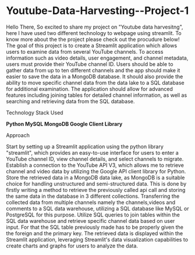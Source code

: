 # Youtube-Data-Harvesting--Project-1
Hello There,
So excited to share my project on "Youtube data harvesitng", here I have used two different technology to webpage using streamlit. To know more about the the project please check out the procudure below!
The goal of this project is to create a Streamlit application which allows users to examine data from several YouTube channels. To access information such as video details, user engagement, and channel metadata, users must provide their YouTube channel ID. Users should be able to gather data from up to ten different channels and the app should make it easier to save the data in a MongoDB database. It should also provide the ability to move specific channel data from the data lake to a SQL database for additional examination. The application should allow for advanced features including joining tables for detailed channel information, as well as searching and retrieving data from the SQL database.

Technology Stack Used

**Python MySQL MongoDB Google Client Library**

Approach

Start by setting up a Streamlit application using the python library "streamlit", which provides an easy-to-use interface for users to enter a YouTube channel ID, view channel details, and select channels to migrate. Establish a connection to the YouTube API V3, which allows me to retrieve channel and video data by utilizing the Google API client library for Python. Store the retrieved data in a MongoDB data lake, as MongoDB is a suitable choice for handling unstructured and semi-structured data. This is done by firstly writing a method to retrieve the previously called api call and storing the same data in the database in 3 different collections. Transferring the collected data from multiple channels namely the channels,videos and comments to a SQL data warehouse, utilizing a SQL database like MySQL or PostgreSQL for this purpose. Utilize SQL queries to join tables within the SQL data warehouse and retrieve specific channel data based on user input. For that the SQL table previously made has to be properly given the the foreign and the primary key. The retrieved data is displayed within the Streamlit application, leveraging Streamlit's data visualization capabilities to create charts and graphs for users to analyze the data.
